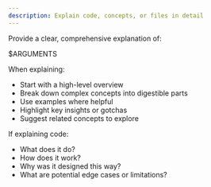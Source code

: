 ```yaml
---
description: Explain code, concepts, or files in detail
---
```


Provide a clear, comprehensive explanation of:

$ARGUMENTS

When explaining:
- Start with a high-level overview
- Break down complex concepts into digestible parts
- Use examples where helpful
- Highlight key insights or gotchas
- Suggest related concepts to explore

If explaining code:
- What does it do?
- How does it work?
- Why was it designed this way?
- What are potential edge cases or limitations?
